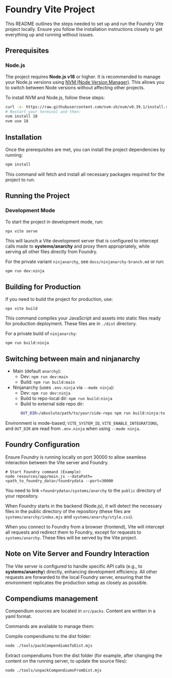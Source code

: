 # Foundry Vite Project

This README outlines the steps needed to set up and run the Foundry Vite project locally. Ensure you follow the installation instructions closely to get everything up and running without issues.

## Prerequisites

### Node.js

The project requires **Node.js v18** or higher. It is recommended to manage your Node.js versions using [NVM (Node Version Manager)](https://github.com/nvm-sh/nvm). This allows you to switch between Node versions without affecting other projects.

To install NVM and Node.js, follow these steps:

```bash
curl -o- https://raw.githubusercontent.com/nvm-sh/nvm/v0.39.1/install.sh | bash
# Restart your terminal and then:
nvm install 18
nvm use 18
```

## Installation

Once the prerequisites are met, you can install the project dependencies by running:

```bash
npm install
```

This command will fetch and install all necessary packages required for the project to run.

## Running the Project

### Development Mode

To start the project in development mode, run:

```bash
npx vite serve
```

This will launch a Vite development server that is configured to intercept calls made to **systems/anarchy** and proxy them appropriately, while serving all other files directly from Foundry.

For the private variant `ninjanarchy`, see `docs/ninjanarchy-branch.md` or run:

```
npm run dev:ninja
```

## Building for Production

If you need to build the project for production, use:

```
npx vite build
```

This command compiles your JavaScript and assets into static files ready for production deployment. These files are in `./dist` directory.

For a private build of `ninjanarchy`:

```
npm run build:ninja
```

## Switching between main and ninjanarchy

- Main (default `anarchy`):
  - Dev: `npm run dev:main`
  - Build: `npm run build:main`
- Ninjanarchy (uses `.env.ninja` via `--mode ninja`):
  - Dev: `npm run dev:ninja`
  - Build to repo-local dir: `npm run build:ninja`
  - Build to external side repo dir:
    ```bash
    OUT_DIR=/absolute/path/to/your/side-repo npm run build:ninja:to
    ```

Environment is mode-based; `VITE_SYSTEM_ID`, `VITE_ENABLE_INTEGRATIONS`, and `OUT_DIR` are read from `.env.ninja` when using `--mode ninja`.

## Foundry Configuration

Ensure Foundry is running locally on port 30000 to allow seamless interaction between the Vite server and Foundry.

```
# Start Foundry command (Example)
node resources/app/main.js --dataPath=<path_to_foundry_data>/foundrydata --port=30000
```

You need to link `<foundrydata>/systems/anarchy` to the `public` directory of your repository.

When Foundry starts in the backend (Node.js), it will detect the necessary files in the public directory of the repository (these files are `systems/anarchy/index.mjs` and `systems/anarchy/style.css`).

When you connect to Foundry from a browser (frontend), Vite will intercept all requests and redirect them to Foundry, except for requests to `systems/anarchy`. These files will be served by the Vite project.

## Note on Vite Server and Foundry Interaction

The Vite server is configured to handle specific API calls (e.g., to **systems/anarchy**) directly, enhancing development efficiency. All other requests are forwarded to the local Foundry server, ensuring that the environment replicates the production setup as closely as possible.

## Compendiums management

Compendium sources are located in `src/packs`. Content are written in a yaml format.

Commands are available to manage them:

Compile compendiums to the dist folder:
```bash
node ./tools/packCompendiumsToDist.mjs
```

Extract compendiums from the dist folder (for example, after changing the content on the running server, to update the source files):
```bash
node ./tools/unpackCompendiumsFromDist.mjs
```


